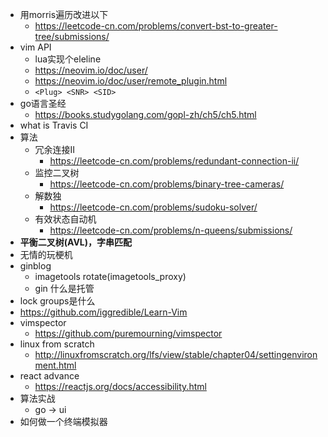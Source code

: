 - 用morris遍历改进以下
    * https://leetcode-cn.com/problems/convert-bst-to-greater-tree/submissions/
- vim API
    * lua实现个eleline
    * https://neovim.io/doc/user/
    * https://neovim.io/doc/user/remote_plugin.html
    * `<Plug> <SNR> <SID>`
- go语言圣经
    * https://books.studygolang.com/gopl-zh/ch5/ch5.html
- what is Travis CI
- 算法
    * 冗余连接II
        + https://leetcode-cn.com/problems/redundant-connection-ii/
    * 监控二叉树
        + https://leetcode-cn.com/problems/binary-tree-cameras/
    * 解数独
        + https://leetcode-cn.com/problems/sudoku-solver/
    * 有效状态自动机
        + https://leetcode-cn.com/problems/n-queens/submissions/
- **平衡二叉树(AVL)，字串匹配**
- 无情的玩梗机
- ginblog
    * imagetools rotate(imagetools\_proxy)
    * gin 什么是托管
- lock groups是什么
- https://github.com/iggredible/Learn-Vim
- vimspector
    * https://github.com/puremourning/vimspector
- linux from scratch
    * http://linuxfromscratch.org/lfs/view/stable/chapter04/settingenvironment.html
- react advance
    * https://reactjs.org/docs/accessibility.html
- 算法实战
    * go -> ui
- 如何做一个终端模拟器

